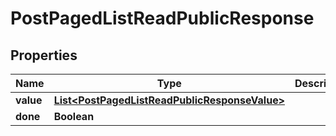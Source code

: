 
# PostPagedListReadPublicResponse

## Properties
Name | Type | Description | Notes
------------ | ------------- | ------------- | -------------
**value** | [**List&lt;PostPagedListReadPublicResponseValue&gt;**](PostPagedListReadPublicResponseValue.md) |  |  [optional]
**done** | **Boolean** |  |  [optional]



